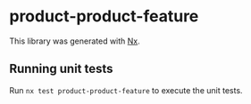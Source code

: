 # product-product-feature

This library was generated with [Nx](https://nx.dev).

## Running unit tests

Run `nx test product-product-feature` to execute the unit tests.
